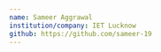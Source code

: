 ```yaml
---
name: Sameer Aggrawal
institution/company: IET Lucknow
github: https://github.com/sameer-19
---
```


